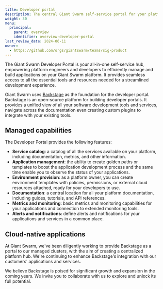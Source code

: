 ```yaml
---
title: Developer portal
description: The central Giant Swarm self-service portal for your platform engineers and developers.
weight: 30
menu:
  principal:
    parent: overview
    identifier: overview-developer-portal
last_review_date: 2024-06-11
owner:
  - https://github.com/orgs/giantswarm/teams/sig-product
---
```


The Giant Swarm Developer Portal is your all-in-one self-service hub, empowering platform engineers and developers to efficiently manage and build applications on your Giant Swarm platform. It provides seamless access to all the essential tools and resources needed for a streamlined development experience.

Giant Swarm uses [Backstage](https://www.cncf.io/projects/backstage/) as the foundation for the developer portal. Backstage is an open-source platform for building developer portals. It provides a unified view of all your software development tools and services, navigate across the documentation even creating custom plugins to integrate with your existing tools.

## Managed capabilities

The Developer Portal provides the following features:

- **Service catalog**: a catalog of all the services available on your platform, including documentation, metrics, and other information.
- **Application management**: the ability to create golden paths or templates to boost the application development process and the same time enable you to observe the status of your applications.
- **Environment provision**: as a platform owner, you can create environment templates with policies, permissions, or external cloud resources attached, ready for your developers to use.
- **Documentation**: a central location for all your platform documentation, including guides, tutorials, and API references.
- **Metrics and monitoring**: basic metrics and monitoring capabilities for your applications and connection to extended monitoring tools.
- **Alerts and notifications**: define alerts and notifications for your applications and services in a common place.

## Cloud-native applications

At Giant Swarm, we've been diligently working to provide Backstage as a portal to our managed clusters, with the aim of creating a centralized platform hub. We're continuing to enhance Backstage's integration with our customers' applications and services.

We believe Backstage is poised for significant growth and expansion in the coming years. We invite you to collaborate with us to explore and unlock its full potential.
